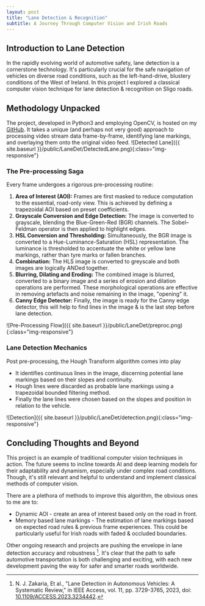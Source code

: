 ```yaml
---
layout: post
title: "Lane Detection & Recognition"
subtitle: A Journey Through Computer Vision and Irish Roads
---
```


## Introduction to Lane Detection

In the rapidly evolving world of automotive safety, lane detection is a cornerstone technology. 
It's particularly crucial for the safe navigation of vehicles on diverse road conditions, 
such as the left-hand-drive, blustery conditions of the West of Ireland. 
In this project I explored a classical computer vision technique for lane detection & recognition on Sligo roads.

## Methodology Unpacked

The project, developed in Python3 and employing OpenCV, is hosted on my [GitHub](https://github.com/SenanS/Machine-Vision-Lane-Detection). 
It takes a unique (and perhaps not very good) approach to processing video stream data frame-by-frame, 
identifying lane markings, and overlaying them onto the original video feed.
![Detected Lane]({{ site.baseurl }}/public/LaneDet/DetectedLane.png){:class="img-responsive"}

### The Pre-processing Saga

Every frame undergoes a rigorous pre-processing routine:

1. **Area of Interest (AOI):** Frames are first masked to reduce computation to the essential, road-only view. 
This is achieved by defining a trapezoidal AOI based on preset coefficients.
2. **Grayscale Conversion and Edge Detection:** The image is converted to grayscale, blending the Blue-Green-Red (BGR) 
channels. The Sobel–Feldman operator is then applied to highlight edges.
3. **HSL Conversion and Thresholding:** Simultaneously, the BGR image is converted to a Hue-Luminance-Saturation (HSL) representation. 
The luminance is thresholded to accentuate the white or yellow lane markings, rather than tyre marks or fallen branches.
4. **Combination:** The HLS image is converted to greyscale and both images are logically ANDed together.
5. **Blurring, Dilating and Eroding:** The combined image is blurred, converted to a binary image and a series of erosion and dilation operations are performed.
These morphological operations are effective in removing artefacts and noise remaining in the image, "opening" it.
6. **Canny Edge Detector:** Finally, the image is ready for the Canny edge detector, this will help to find lines in the image & is the last step before lane detection.

![Pre-Processing Flow]({{ site.baseurl }}/public/LaneDet/preproc.png){:class="img-responsive"}

### Lane Detection Mechanics
Post pre-processing, the Hough Transform algorithm comes into play
* It identifies continuous lines in the image, discerning potential lane markings based on their slopes and continuity.
* Hough lines were discarded as probable lane markings using a trapezoidal bounded filtering method.
* Finally the lane lines were chosen based on the slopes and position in relation to the vehicle.

![Detection]({{ site.baseurl }}/public/LaneDet/detection.png){:class="img-responsive"}

## Concluding Thoughts and Beyond

This project is an example of traditional computer vision techniques in action. 
The future seems to incline towards AI and deep learning models for their adaptability and dynamism, especially 
under complex road conditions.
Though, it's still relevant and helpful to understand and implement classical methods of computer vision.

There are a plethora of methods to improve this algorithm, the obvious ones to me are to:
* Dynamic AOI - create an area of interest based only on the road in front.
* Memory based lane markings - The estimation of lane markings based on expected road rules & previous frame experiences. 
This could be particularly useful for Irish roads with faded & occluded boundaries.


Other ongoing research and projects are pushing the envelope in lane detection accuracy and robustness [^1].
It's clear that the path to safe automotive transportation is both challenging and exciting, with each 
new development paving the way for safer and smarter roads worldwide.

[^1]: N. J. Zakaria, Et al., "Lane Detection in Autonomous Vehicles: A Systematic Review," in IEEE Access, vol. 11, pp. 3729-3765, 2023, doi: [10.1109/ACCESS.2023.3234442](https://ieeexplore.ieee.org/abstract/document/10006813).
